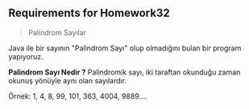 ## Requirements for Homework32

> Palindrom Sayılar

Java ile bir sayının "Palindrom Sayı" olup olmadığını bulan bir program yapıyoruz.

**Palindrom Sayı Nedir ?**
Palindromik sayı, iki taraftan okunduğu zaman okunuş yönüyle aynı olan sayılardır.

Örnek: 1, 4, 8, 99, 101, 363, 4004, 9889....
